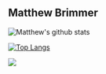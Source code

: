 ## Matthew Brimmer

![Matthew's github stats](https://github-readme-stats.vercel.app/api?username=mbrimmer83&count_private=true&show_icons=true&theme=vision-friendly-dark)

[![Top Langs](https://github-readme-stats.vercel.app/api/top-langs/?username=mbrimmer83&langs_count=8)](https://github.com/anuraghazra/github-readme-stats)

![](https://api.ghprofile.me/view?username=mbrimmer83&color=orange)